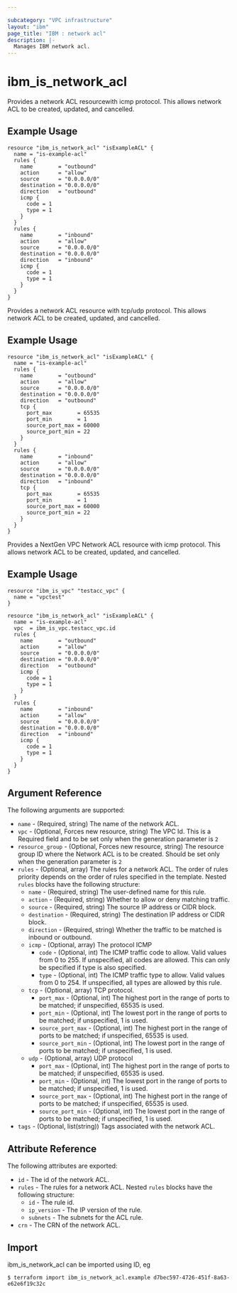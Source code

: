 ```yaml
---

subcategory: "VPC infrastructure"
layout: "ibm"
page_title: "IBM : network acl"
description: |-
  Manages IBM network acl.
---
```


# ibm\_is_network_acl

Provides a network ACL resourcewith icmp protocol. This allows network ACL to be created, updated, and cancelled.


## Example Usage

```hcl
resource "ibm_is_network_acl" "isExampleACL" {
  name = "is-example-acl"
  rules {
    name        = "outbound"
    action      = "allow"
    source      = "0.0.0.0/0"
    destination = "0.0.0.0/0"
    direction   = "outbound"
    icmp {
      code = 1
      type = 1
    }
  }
  rules {
    name        = "inbound"
    action      = "allow"
    source      = "0.0.0.0/0"
    destination = "0.0.0.0/0"
    direction   = "inbound"
    icmp {
      code = 1
      type = 1
    }
  }
}
```
Provides a network ACL resource with tcp/udp protocol. This allows network ACL to be created, updated, and cancelled.


## Example Usage

```hcl
resource "ibm_is_network_acl" "isExampleACL" {
  name = "is-example-acl"
  rules {
    name        = "outbound"
    action      = "allow"
    source      = "0.0.0.0/0"
    destination = "0.0.0.0/0"
    direction   = "outbound"
    tcp {
      port_max        = 65535
      port_min        = 1
      source_port_max = 60000
      source_port_min = 22
    }
  }
  rules {
    name        = "inbound"
    action      = "allow"
    source      = "0.0.0.0/0"
    destination = "0.0.0.0/0"
    direction   = "inbound"
    tcp {
      port_max        = 65535
      port_min        = 1
      source_port_max = 60000
      source_port_min = 22
    }
  }
}
```

Provides a NextGen VPC Network ACL resource with icmp protocol. This allows network ACL to be created, updated, and cancelled.


## Example Usage

```hcl
resource "ibm_is_vpc" "testacc_vpc" {
  name = "vpctest"
}

resource "ibm_is_network_acl" "isExampleACL" {
  name = "is-example-acl"
  vpc  = ibm_is_vpc.testacc_vpc.id
  rules {
    name        = "outbound"
    action      = "allow"
    source      = "0.0.0.0/0"
    destination = "0.0.0.0/0"
    direction   = "outbound"
    icmp {
      code = 1
      type = 1
    }
  }
  rules {
    name        = "inbound"
    action      = "allow"
    source      = "0.0.0.0/0"
    destination = "0.0.0.0/0"
    direction   = "inbound"
    icmp {
      code = 1
      type = 1
    }
  }
}
```

## Argument Reference

The following arguments are supported:



* `name` - (Required, string) The name of the network ACL.
* `vpc` - (Optional, Forces new resource, string) The VPC Id. This is a Required field and to be set only when the generation parameter is `2`
* `resource_group` - (Optional, Forces new resource, string) The resource group ID where the Network ACL is to be created. Should be set only when the generation parameter is `2`
* `rules` - (Optional, array)   The rules for a network ACL. The order of rules priority depends on the order of rules specified in the template.
Nested `rules` blocks have the following structure:
	* `name` - (Required, string) The user-defined name for this rule.
	* `action` - (Required, string) Whether to allow or deny matching traffic.
	* `source` - (Required, string) The source IP address or CIDR block.
	* `destination` - (Required, string) The destination IP address or CIDR block.
	* `direction` - (Required, string) Whether the traffic to be matched is inbound or outbound.
	* `icmp` - (Optional, array) The protocol ICMP
		* `code` - (Optional, int) The ICMP traffic code to allow. Valid values from 0 to 255. If unspecified, all codes are allowed. This can only be specified if type is also specified.
		* `type` - (Optional, int) The ICMP traffic type to allow. Valid values from 0 to 254. If unspecified, all types are allowed by this rule.
	* `tcp` - (Optional, array) TCP protocol.
		* `port_max` - (Optional, int) The highest port in the range of ports to be matched; if unspecified, 65535 is used.
		* `port_min` - (Optional, int) The lowest port in the range of ports to be matched; if unspecified, 1 is used.
		* `source_port_max` - (Optional, int) The highest port in the range of ports to be matched; if unspecified, 65535 is used.
		* `source_port_min` - (Optional, int) The lowest port in the range of ports to be matched; if unspecified, 1 is used.
	* `udp` - (Optional, array) UDP protocol
		* `port_max` - (Optional, int) The highest port in the range of ports to be matched; if unspecified, 65535 is used.
		* `port_min` - (Optional, int) The lowest port in the range of ports to be matched; if unspecified, 1 is used.
		* `source_port_max` - (Optional, int) The highest port in the range of ports to be matched; if unspecified, 65535 is used.
		* `source_port_min` - (Optional, int) The lowest port in the range of ports to be matched; if unspecified, 1 is used.
* `tags` - (Optional, list(string)) Tags associated with the network ACL.
		

## Attribute Reference

The following attributes are exported:

* `id` - The id of the network ACL.
* `rules` - The rules for a network ACL.
Nested `rules` blocks have the following structure:
	* `id` - The rule id.
	* `ip_version` - The IP version of the rule.
	* `subnets` - The subnets for the ACL rule.
* `crn` - The CRN of the network ACL.

## Import

ibm_is_network_acl can be imported using ID, eg

```
$ terraform import ibm_is_network_acl.example d7bec597-4726-451f-8a63-e62e6f19c32c
```
